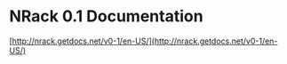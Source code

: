 NRack 0.1 Documentation
===========================================================
[http://nrack.getdocs.net/v0-1/en-US/](http://nrack.getdocs.net/v0-1/en-US/)